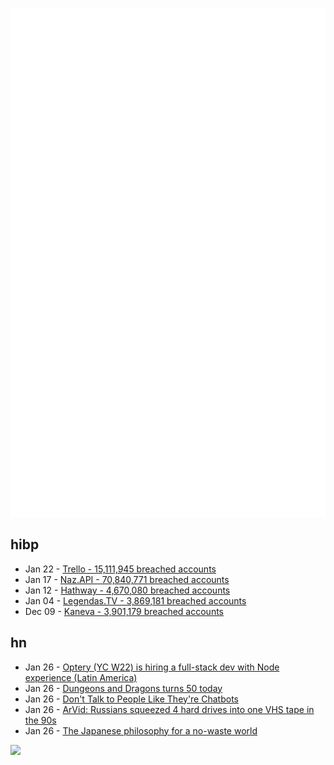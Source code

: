 ![Metrics](https://raw.githubusercontent.com/phixion/phixion/master/metrics.svg)

## hibp

<!--
for https://github.com/phixion/phixion/blob/main/.github/workflows/feeds.yml
-->
<!--START_SECTION:haveibeenpwnd-->
- Jan 22 - [Trello - 15,111,945 breached accounts](https://haveibeenpwned.com/PwnedWebsites#Trello)
- Jan 17 - [Naz.API - 70,840,771 breached accounts](https://haveibeenpwned.com/PwnedWebsites#NazApi)
- Jan 12 - [Hathway - 4,670,080 breached accounts](https://haveibeenpwned.com/PwnedWebsites#Hathway)
- Jan 04 - [Legendas.TV - 3,869,181 breached accounts](https://haveibeenpwned.com/PwnedWebsites#LegendasTV)
- Dec 09 - [Kaneva - 3,901,179 breached accounts](https://haveibeenpwned.com/PwnedWebsites#Kaneva)
<!--END_SECTION:haveibeenpwnd-->

## hn

<!--
for https://github.com/phixion/phixion/blob/main/.github/workflows/feeds.yml
-->
<!--START_SECTION:hn-->
- Jan 26 - [Optery (YC W22) is hiring a full-stack dev with Node experience (Latin America)](https://app.dover.io/Optery/careers/41840615-ceb2-4629-93a5-42d49fa8987d)
- Jan 26 - [Dungeons and Dragons turns 50 today](http://grognardia.blogspot.com/2024/01/fifty-years-ago-today.html)
- Jan 26 - [Don't Talk to People Like They're Chatbots](https://www.schneier.com/essays/archives/2024/01/dont-talk-to-people-like-theyre-chatbots.html)
- Jan 26 - [ArVid: Russians squeezed 4 hard drives into one VHS tape in the 90s](https://jacobfilipp.com/arvid-vhs/)
- Jan 26 - [The Japanese philosophy for a no-waste world](https://www.bbc.com/travel/article/20240125-mottainai-in-japan-creativity-is-key-to-a-no-waste-ideal)
<!--END_SECTION:hn-->

<!--
for https://yhype.me
-->
![](https://hit.yhype.me/github/profile?user_id=13013670)
